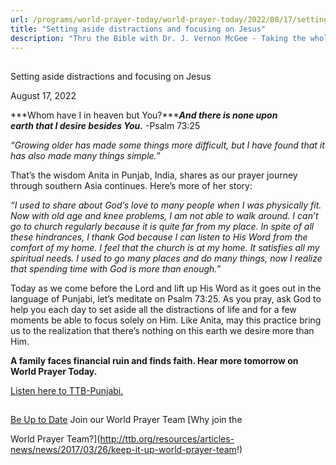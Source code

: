 ```yaml
---
url: /programs/world-prayer-today/world-prayer-today/2022/08/17/setting-aside-distractions-and-focusing-on-jesus
title: "Setting aside distractions and focusing on Jesus"
description: "Thru the Bible with Dr. J. Vernon McGee - Taking the whole Word to the whole world"
---
```







## 
 Setting aside distractions and focusing on Jesus


August 17, 2022




***Whom have I in heaven but You?******And there is none upon earth that I desire besides You.*** -Psalm 73:25

*“Growing older has made some things more difficult, but I have found that it has also made many things simple.”*

That’s the wisdom Anita in Punjab, India, shares as our prayer journey through southern Asia continues. Here’s more of her story:

*“I used to share about God’s love to many people when I was physically fit. Now with old age and knee problems, I am not able to walk around. I can’t go to church regularly because it is quite far from my place. In spite of all these hindrances, I thank God because I can listen to His Word from the comfort of my home. I feel that the church is at my home. It satisfies all my spiritual needs. I used to go many places and do many things, now I realize that spending time with God is more than enough.”*

Today as we come before the Lord and lift up His Word as it goes out in the language of Punjabi, let’s meditate on Psalm 73:25. As you pray, ask God to help you each day to set aside all the distractions of life and for a few moments be able to focus solely on Him. Like Anita, may this practice bring us to the realization that there’s nothing on this earth we desire more than Him.

**A family faces financial ruin and finds faith. Hear more tomorrow on World Prayer Today.**

[Listen here to TTB-Punjabi.](https://ttb.twr.org/home/day,0421/language,PAN)







## 




[Be Up to Date](http://feeds.feedburner.com/WorldPrayerToday "World Prayer Today RSS Feed")
Join our World Prayer Team
[Why join the  

World Prayer Team?](http://ttb.org/resources/articles-news/news/2017/03/26/keep-it-up-world-prayer-team!)




